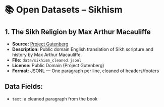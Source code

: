 # 📚 Open Datasets – Sikhism

## 1. The Sikh Religion by Max Arthur Macauliffe

- **Source:** [Project Gutenberg](https://www.gutenberg.org/ebooks/43472)
- **Description:** Public domain English translation of Sikh scripture and history by Max Arthur Macauliffe.
- **File:** `data/sikhism_cleaned.jsonl`
- **License:** Public Domain (Project Gutenberg)
- **Format:** JSONL — One paragraph per line, cleaned of headers/footers

## Data Fields:
- `text`: a cleaned paragraph from the book